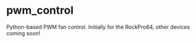 # pwm_control
Python-based PWM fan control. Initially for the RockPro64, other devices coming soon!

